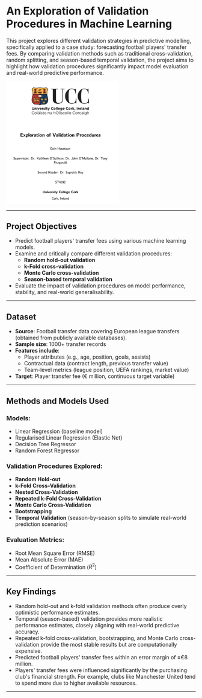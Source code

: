 # An Exploration of Validation Procedures in Machine Learning

This project explores different validation strategies in predictive modelling, specifically applied to a case study: forecasting football players' transfer fees. By comparing validation methods such as traditional cross-validation, random splitting, and season-based temporal validation, the project aims to highlight how validation procedures significantly impact model evaluation and real-world predictive performance.

<img src="docs/assets/cover.png" width="300"/>

---

## Project Objectives

- Predict football players' transfer fees using various machine learning models.
- Examine and critically compare different validation procedures:
  - **Random hold-out validation**
  - **k-Fold cross-validation**
  - **Monte Carlo cross-validation**
  - **Season-based temporal validation**
- Evaluate the impact of validation procedures on model performance, stability, and real-world generalisability.

---

## Dataset

- **Source**: Football transfer data covering European league transfers (obtained from publicly available databases).
- **Sample size**: 1000+ transfer records
- **Features include**:
  - Player attributes (e.g., age, position, goals, assists)
  - Contractual data (contract length, previous transfer value)
  - Team-level metrics (league position, UEFA rankings, market value)
- **Target**: Player transfer fee (€ million, continuous target variable)

---

## Methods and Models Used

### Models:

- Linear Regression (baseline model)
- Regularised Linear Regression (Elastic Net)
- Decision Tree Regressor
- Random Forest Regressor

### Validation Procedures Explored:

- **Random Hold-out** 
- **k-Fold Cross-Validation**
- **Nested Cross-Validation**
- **Repeated k-Fold Cross-Validation** 
- **Monte Carlo Cross-Validation**
- **Bootstrapping**
- **Temporal Validation** (season-by-season splits to simulate real-world prediction scenarios)

### Evaluation Metrics:

- Root Mean Square Error (RMSE)
- Mean Absolute Error (MAE)
- Coefficient of Determination ($R^2$)

---

## Key Findings

- Random hold-out and k-fold validation methods often produce overly optimistic performance estimates.
- Temporal (season-based) validation provides more realistic performance estimates, closely aligning with real-world predictive accuracy.
- Repeated k-fold cross-validation, bootstrapping, and Monte Carlo cross-validation provide the most stable results but are computationally expensive.
- Predicted football players' transfer fees within an error margin of ±€8 million.
- Players' transfer fees were influenced significantly by the purchasing club's financial strength. For example, clubs like Manchester United tend to spend more due to higher available resources.

---



